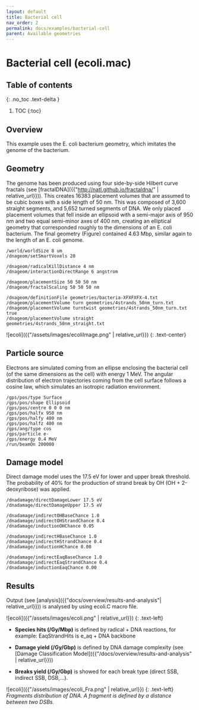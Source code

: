 ```yaml
---
layout: default
title: Bacterial cell
nav_order: 2
permalink: docs/examples/bacterial-cell
parent: Available geometries
---
```


# Bacterial cell (ecoli.mac)

## Table of contents
{: .no_toc .text-delta }

1. TOC
{:toc}

## Overview
This example uses the E. coli bacterium geometry, which imitates the genome of the bacterium.

## Geometry
The genome has been produced using four side-by-side Hilbert curve fractals (see [fractalDNA]({{"http://natl.github.io/fractaldna/" | relative_url}})). This creates 16383 placement volumes that are assumed to be cubic boxes with a side length of 50 nm. This was composed of 3,600 straight segments, and 5,652 turned segments of DNA. We only placed placement volumes that fell inside an ellipsoid with a semi-major axis of 950 nm and two equal semi-minor axes of 400 nm, creating an elliptical geometry that corresponded roughly to the dimensions of an E. coli bacterium. The final geometry (Figure) contained 4.63 Mbp, similar again to the length of an E. coli genome. 


```
/world/worldSize 8 um
/dnageom/setSmartVoxels 20

/dnageom/radicalKillDistance 4 nm
/dnageom/interactionDirectRange 6 angstrom

/dnageom/placementSize 50 50 50 nm
/dnageom/fractalScaling 50 50 50 nm

/dnageom/definitionFile geometries/bacteria-XFXFXFX-4.txt
/dnageom/placementVolume turn geometries/4strands_50nm_turn.txt
/dnageom/placementVolume turntwist geometries/4strands_50nm_turn.txt true
/dnageom/placementVolume straight geometries/4strands_50nm_straight.txt
```

![ecoli]({{"/assets/images/ecoliImage.png" | relative_url}})
{: .text-center}

## Particle source
Electrons are simulated coming from an ellipse enclosing the bacterial cell (of the same dimensions as the cell) with energy 1 MeV. The angular distribution of electron trajectories coming from the cell surface follows a cosine law, which simulates an isotropic radiation environment.
```
/gps/pos/type Surface
/gps/pos/shape Ellipsoid
/gps/pos/centre 0 0 0 nm
/gps/pos/halfx 950 nm
/gps/pos/halfy 400 nm
/gps/pos/halfz 400 nm
/gps/ang/type cos
/gps/particle e-
/gps/energy 0.4 MeV
/run/beamOn 200000
```
## Damage model
Direct damage model uses the 17.5 eV for lower and upper break threshold. The probability of 40% for the production of strand break by OH (OH + 2-deoxyribose) was applied.
```
/dnadamage/directDamageLower 17.5 eV
/dnadamage/directDamageUpper 17.5 eV

/dnadamage/indirectOHBaseChance 1.0
/dnadamage/indirectOHStrandChance 0.4
/dnadamage/inductionOHChance 0.05

/dnadamage/indirectHBaseChance 1.0
/dnadamage/indirectHStrandChance 0.4
/dnadamage/inductionHChance 0.00

/dnadamage/indirectEaqBaseChance 1.0
/dnadamage/indirectEaqStrandChance 0.4
/dnadamage/inductionEaqChance 0.00
```

## Results
Output (see [analysis]({{"docs/overview/results-and-analysis"| relative_url}})) is analysed by using ecoli.C macro file. 

![ecoli]({{"/assets/images/ecoli.png" | relative_url}})
{: .text-left}

- **Species hits (/Gy/Mbp)** is defined by radical + DNA reactions,
for example: EaqStrandHits is e_aq + DNA backbone


- **Damage yield (/Gy/Gbp)** is defined by DNA damage complexity (see [Damage Classification Model]({{"/docs/overview/results-and-analysis" | relative_url}}))


- **Breaks yield (/Gy/Gbp)** is showed for each break type (direct SSB, indirect SSB, DSB,...).

![ecoli]({{"/assets/images/ecoli_Fra.png" | relative_url}})
{: .text-left}
*Fragments distribution of DNA. A fragment is defined by a distance between two DSBs.*